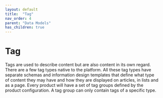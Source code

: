 ```yaml
---
layout: default
title:  "Tag"
nav_order: 4
parent: "Data Models"
has_children: true
---
```


# Tag

Tags are used to describe content but are also content in its own regard. There are a few tag types native to the platform. All these tag types have separate schemas and information design templates that define what type of content they may have and how they are displayed on articles, in lists and as a page. Every product will have a set of tag groups defined by the product configuration. A tag group can only contain tags of a specific type. 
